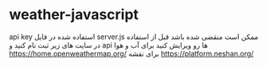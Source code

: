 # weather-javascript
api key استفاده شده در فایل server.js ممکن است منقضی شده باشد قبل از استفاده در سایت های زیر ثبت نام کنید و api ها رو ویرایش کنید
برای آب و هوا https://home.openweathermap.org/
برای نقشه https://platform.neshan.org/
